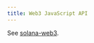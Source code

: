 ```yaml
---
title: Web3 JavaScript API
---
```


See [solana-web3](https://fair-exchange.github.io/solana-web3.js/).
